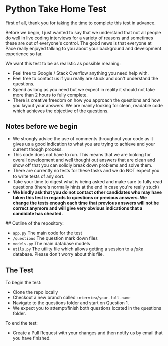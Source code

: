# Python Take Home Test

First of all, thank you for taking the time to complete this test in advance. 

Before we begin, I just wanted to say that we understand that not all people do well in live coding interviews
for a variety of reasons and sometimes these are out of everyone's control. The good news is that everyone at Pace really enjoyed talking to you about your background and development experience
so far.

We want this test to be as realistic as possible meaning:
- Feel free to Google / Stack Overflow anything you need help with.
- Feel free to contact us if you really are stuck and don't understand the questions.
- Spend as long as you need but we expect in reality it should not take more than 2 hours to fully complete. 
- There is creative freedom on how you approach the questions and how you layout your answers. We are mainly looking for clean, readable code which achieves the objective of the questions. 

## Notes before we begin
- We strongly advice the use of comments throughout your code as it gives us a good indication to what you are trying to achieve and your current though process.
- This code does not have to run. This means that we are looking for overall development and well thought
    out answers that are clean and show off that you can solidly break down problems and solve them. 
- There are currently no tests for these tasks and we do NOT expect you to write tests of any sort.
- Take your time to digest what is being asked and make sure to fully read questions (there's normally hints at
    the end in case you're really stuck)
- **We kindly ask that you do not contact other candidates who may have taken this test in regards to questions or previous answers. 
We change the tests enough each time that previous answers will not be correct anymore and will give very obvious indications that a candidate has cheated.**
  
## Outline of the repository:
- `app.py` The main code for the test
- `/questions` The question mark down files
- `models.py` The main database models
- `utils.py` The utility file which allows getting a session to a *fake* database. Please don't worry about this file.

## The Test
To begin the test:
- Clone the repo locally
- Checkout a new branch called `interview/your-full-name`
- Navigate to the questions folder and start on Question 1.
- We expect you to attempt/finish both questions located in the questions folder. 

To end the test:
- Create a Pull Request with your changes and then notify us by email that you have finished.
